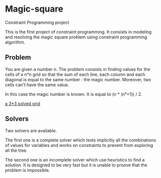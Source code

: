 # Magic-square
Constraint Programming project

This is the first project of constraint programming.
It consists in modeling and resolving the magic square problem using constraint programming algorithm.

## Problem

You are given a number n. The problem consists in finding values for the cells of a n*n grid so that the sum of each line, each column and each diagonal is equal to the same number : the magic number. Moreover, two cells can't have the same value.

In this case the magic number is known. It is equal to (n * (n²+1)) / 2.

[a 3*3 solved grid](https://upload.wikimedia.org/wikipedia/commons/e/e4/Magicsquareexample.svg)

## Solvers

Two solvers are available.

The first one is a complete solver which tests implicitly all the combinations of values for variables and works on constraints to prevent from exploring all the tree.

The second one is an incomplete solver which use heuristics to find a solution. It is designed to be very fast but it is unable to proove that the problem is impossible.
